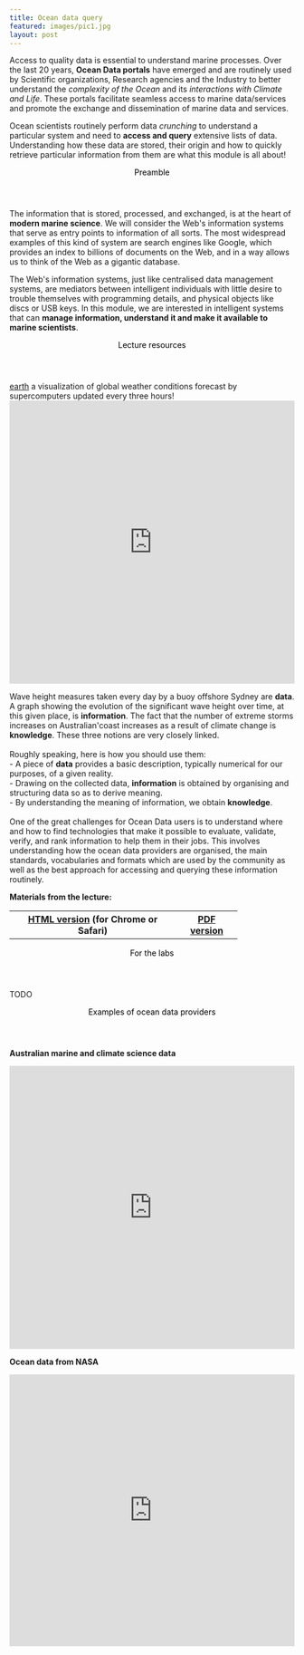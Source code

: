 ```yaml
---
title: Ocean data query
featured: images/pic1.jpg
layout: post
---
```


Access to quality data is essential to understand marine processes. Over the last 20 years, **Ocean Data portals** have emerged and are routinely used by Scientific organizations, Research agencies and the Industry to better understand the _complexity of the Ocean_ and its _interactions with Climate and Life_. These portals facilitate seamless access to marine data/services and promote the exchange and dissemination of marine data and services.

Ocean scientists routinely perform data _crunching_ to understand a particular system and need to **access and query** extensive lists of data.
Understanding how these data are stored, their origin and how to quickly retrieve particular information from them are what this module is all about!

<section>
  <header>
    <span class="byline"><font color = "#000000">Preamble</font></span>
  </header>
  <p>The information that is stored, processed, and exchanged, is at the heart of <strong>modern marine science</strong>. We will consider the Web's information systems that serve as entry points to information of all sorts. The most widespread examples of this kind of system are search engines like Google, which provides an index to billions of documents on the Web, and in a way allows us to think of the Web as a gigantic database. </p>

  <p>The Web's information systems, just like centralised data management systems, are mediators between intelligent individuals with little desire to trouble themselves with programming details, and physical objects like discs or USB keys. In this module, we are interested in intelligent systems that can <strong>manage information, understand it and make it available to marine scientists</strong>.</p>

  <header>
    <span class="byline"><font color = "#000000">Lecture resources</font></span>
  </header>
  <div class="col-md-6">
    <a href="http://earth.nullschool.net/about.html">earth</a> a visualization of global weather conditions forecast by supercomputers
        updated every three hours!
    <iframe id="weatherMap" style="width:100%; height:500px" src="https://earth.nullschool.net/#current/ocean/surface/currents/overlay=sea_surface_temp/orthographic=-226.48,-28.33,807"
    frameborder="0" scrolling="no" allowfullscreen></iframe>
  </div>
  <p>Wave height measures taken every day by a buoy offshore Sydney are <strong>data</strong>. A graph showing the evolution of the significant wave height over time, at this given place, is <strong>information</strong>. The fact that the number of extreme storms increases on Australian'coast increases as a result of climate change is <strong>knowledge</strong>. These three notions are very closely linked.
  <br/>
  <br/>
  Roughly speaking, here is how you should use them:
  <br/>
  - A piece of <strong>data</strong> provides a basic description, typically numerical for our purposes, of a given reality. <br/>
  - Drawing on the collected data, <strong>information</strong> is obtained by organising and structuring data so as to derive meaning.<br/>
  - By understanding the meaning of information, we obtain <strong>knowledge</strong>.<br/>
  <br/>
  One of the great challenges for Ocean Data users is to understand where and how to find technologies that make it possible to evaluate, validate, verify, and rank information to help them in their jobs. This involves understanding how the ocean data providers are organised, the main standards, vocabularies and formats which are used by the community as well as the best approach for accessing and querying these information routinely.</p>
  <strong>Materials from the lecture:</strong>
  <table style="width:80%">
    <tr>
      <th><strong><a href="http://geoslearn.github.io/OceanData/#" target="_blank">HTML version</a></strong> (for Chrome or Safari)</th>
      <th><strong><a href="https://cloudstor.aarnet.edu.au/plus/index.php/s/FkfAC6DWiA6K5Xs" target="_blank">PDF version</a></strong></th>
    </tr>
  </table>
  <header>
    <span class="byline"><font color = "#000000">For the labs</font></span>
  </header>
  <p>TODO</p>
  <header>
    <span class="byline"><font color = "#000000">Examples of ocean data providers</font></span>
  </header>
  <p><strong>Australian marine and climate science data</strong></p>
  <div class="col-md-6">
    <iframe style="width:100%; height:500px" src="https://portal.aodn.org.au" frameborder="0" scrolling="no" allowfullscreen>
    </iframe>  
  </div>
  <p><strong>Ocean data from NASA</strong></p>
  <div class="col-md-6">
    <iframe style="width:100%; height:480px" src="https://earthdata.nasa.gov/discipline/ocean" frameborder="0" scrolling="no" allowfullscreen>
    </iframe>  
  </div>
</section>

